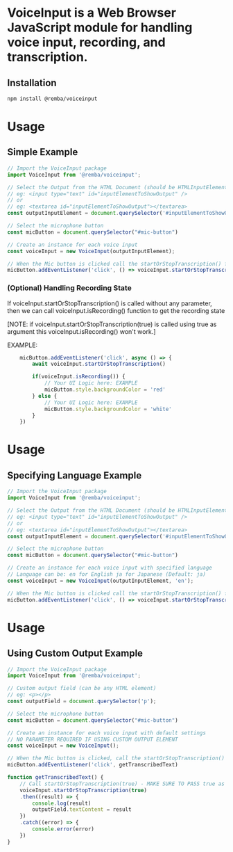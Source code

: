
# VoiceInput is a Web Browser JavaScript module for handling voice input, recording, and transcription.

## Installation

```bash
npm install @remba/voiceinput
```

# Usage
## Simple Example

```javascript
// Import the VoiceInput package
import VoiceInput from '@remba/voiceinput'; 

// Select the Output from the HTML Document (should be HTMLInputElement)
// eg: <input type="text" id="inputElementToShowOutput" />
// or 
// eg: <textarea id="inputElementToShowOutput"></textarea>
const outputInputElement = document.querySelector('#inputElementToShowOutput'); 

// Select the microphone button 
const micButton = document.querySelector("#mic-button")

// Create an instance for each voice input
const voiceInput = new VoiceInput(outputInputElement);

// When the Mic button is clicked call the startOrStopTranscription() function from the voiceInput instance
micButton.addEventListener('click', () => voiceInput.startOrStopTranscription())


```

### (Optional) Handling Recording State
If voiceInput.startOrStopTranscription() is called without any parameter,
then we can call voiceInput.isRecording() function to get the recording state

[NOTE: if voiceInput.startOrStopTranscription(true) is called using true as argument this voiceInput.isRecording() won't work.]

EXAMPLE:
```javascript
    micButton.addEventListener('click', async () => {
        await voiceInput.startOrStopTranscription()

        if(voiceInput.isRecording()) {
            // Your UI Logic here: EXAMPLE
            micButton.style.backgroundColor = 'red'
        } else {
            // Your UI Logic here: EXAMPLE
            micButton.style.backgroundColor = 'white'
        }
    })
```

# Usage 
## Specifying Language Example
```javascript
// Import the VoiceInput package
import VoiceInput from '@remba/voiceinput'; 

// Select the Output from the HTML Document (should be HTMLInputElement)
// eg: <input type="text" id="inputElementToShowOutput" />
// or 
// eg: <textarea id="inputElementToShowOutput"></textarea>
const outputInputElement = document.querySelector('#inputElementToShowOutput'); 

// Select the microphone button 
const micButton = document.querySelector("#mic-button")

// Create an instance for each voice input with specified language
// Language can be: en for English ja for Japanese (Default: ja)
const voiceInput = new VoiceInput(outputInputElement, 'en');

// When the Mic button is clicked call the startOrStopTranscription() function from the voiceInput instance
micButton.addEventListener('click', () => voiceInput.startOrStopTranscription())

```


# Usage 
## Using Custom Output Example
```javascript
// Import the VoiceInput package
import VoiceInput from '@remba/voiceinput'; 

// Custom output field (can be any HTML element)
// eg: <p></p>
const outputField = document.querySelector('p'); 

// Select the microphone button 
const micButton = document.querySelector("#mic-button")

// Create an instance for each voice input with default settings
// NO PARAMETER REQUIRED IF USING CUSTOM OUTPUT ELEMENT
const voiceInput = new VoiceInput();

// When the Mic button is clicked, call the startOrStopTranscription() function with true as a single argument
micButton.addEventListener('click', getTranscribedText)

function getTranscribedText() {
    // Call startOrStopTranscription(true) - MAKE SURE TO PASS true as an argument
    voiceInput.startOrStopTranscription(true)
    .then((result) => {
        console.log(result)
        outputField.textContent = result
    })
    .catch((error) => {
        console.error(error)
    })
}


```
